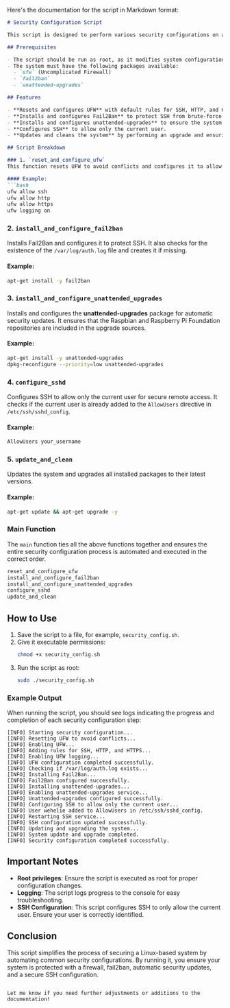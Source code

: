 Here's the documentation for the script in Markdown format:

```markdown
# Security Configuration Script

This script is designed to perform various security configurations on a Linux-based system, specifically for enabling and configuring **UFW (Uncomplicated Firewall)**, **Fail2Ban**, **Unattended Upgrades**, and **SSH**. It ensures that your system is securely configured with minimal manual intervention.

## Prerequisites

- The script should be run as root, as it modifies system configurations.
- The system must have the following packages available:
  - `ufw` (Uncomplicated Firewall)
  - `fail2ban`
  - `unattended-upgrades`

## Features

- **Resets and configures UFW** with default rules for SSH, HTTP, and HTTPS.
- **Installs and configures Fail2Ban** to protect SSH from brute-force attacks.
- **Installs and configures unattended-upgrades** to ensure the system receives automatic security updates.
- **Configures SSH** to allow only the current user.
- **Updates and cleans the system** by performing an upgrade and ensuring all packages are up-to-date.

## Script Breakdown

### 1. `reset_and_configure_ufw`
This function resets UFW to avoid conflicts and configures it to allow traffic on SSH, HTTP, and HTTPS ports.

#### Example:
```bash
ufw allow ssh
ufw allow http
ufw allow https
ufw logging on
```

### 2. `install_and_configure_fail2ban`
Installs Fail2Ban and configures it to protect SSH. It also checks for the existence of the `/var/log/auth.log` file and creates it if missing.

#### Example:
```bash
apt-get install -y fail2ban
```

### 3. `install_and_configure_unattended_upgrades`
Installs and configures the **unattended-upgrades** package for automatic security updates. It ensures that the Raspbian and Raspberry Pi Foundation repositories are included in the upgrade sources.

#### Example:
```bash
apt-get install -y unattended-upgrades
dpkg-reconfigure --priority=low unattended-upgrades
```

### 4. `configure_sshd`
Configures SSH to allow only the current user for secure remote access. It checks if the current user is already added to the `AllowUsers` directive in `/etc/ssh/sshd_config`.

#### Example:
```bash
AllowUsers your_username
```

### 5. `update_and_clean`
Updates the system and upgrades all installed packages to their latest versions.

#### Example:
```bash
apt-get update && apt-get upgrade -y
```

### Main Function
The `main` function ties all the above functions together and ensures the entire security configuration process is automated and executed in the correct order.

```bash
reset_and_configure_ufw
install_and_configure_fail2ban
install_and_configure_unattended_upgrades
configure_sshd
update_and_clean
```

## How to Use

1. Save the script to a file, for example, `security_config.sh`.
2. Give it executable permissions:
   ```bash
   chmod +x security_config.sh
   ```
3. Run the script as root:
   ```bash
   sudo ./security_config.sh
   ```

### Example Output

When running the script, you should see logs indicating the progress and completion of each security configuration step:

```
[INFO] Starting security configuration...
[INFO] Resetting UFW to avoid conflicts...
[INFO] Enabling UFW...
[INFO] Adding rules for SSH, HTTP, and HTTPS...
[INFO] Enabling UFW logging...
[INFO] UFW configuration completed successfully.
[INFO] Checking if /var/log/auth.log exists...
[INFO] Installing Fail2Ban...
[INFO] Fail2Ban configured successfully.
[INFO] Installing unattended-upgrades...
[INFO] Enabling unattended-upgrades service...
[INFO] Unattended-upgrades configured successfully.
[INFO] Configuring SSH to allow only the current user...
[INFO] User wehelie added to AllowUsers in /etc/ssh/sshd_config.
[INFO] Restarting SSH service...
[INFO] SSH configuration updated successfully.
[INFO] Updating and upgrading the system...
[INFO] System update and upgrade completed.
[INFO] Security configuration completed successfully.
```

## Important Notes

- **Root privileges**: Ensure the script is executed as root for proper configuration changes.
- **Logging**: The script logs progress to the console for easy troubleshooting.
- **SSH Configuration**: This script configures SSH to only allow the current user. Ensure your user is correctly identified.

## Conclusion

This script simplifies the process of securing a Linux-based system by automating common security configurations. By running it, you ensure your system is protected with a firewall, fail2ban, automatic security updates, and a secure SSH configuration.
```

Let me know if you need further adjustments or additions to the documentation!